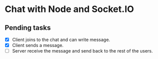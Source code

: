 # Chat with Node and Socket.IO

## Pending tasks

- [x] Client joins to the chat and can write message.
- [x] Client sends a message.
- [ ] Server receive the message and send back to the rest of the users.
